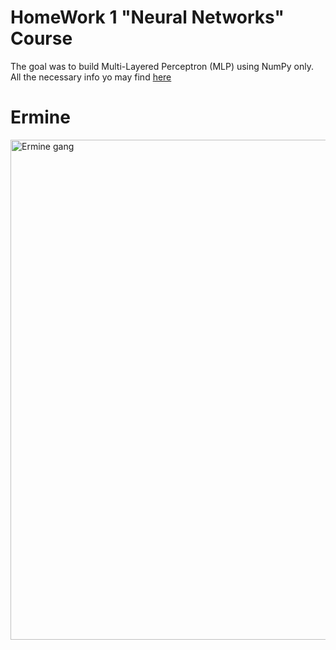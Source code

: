 # HomeWork 1 "Neural Networks" Course

The goal was to build Multi-Layered Perceptron (MLP) using NumPy only.
<br>
All the necessary info yo may find [here](mlp_gradient_descent.ipynb)

# Ermine 
<img src="ermine.png" alt="Ermine gang" width="800"/>
